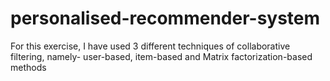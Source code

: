 # personalised-recommender-system
For this exercise, I have used 3 different techniques of collaborative filtering, namely- user-based, item-based and Matrix factorization-based methods
